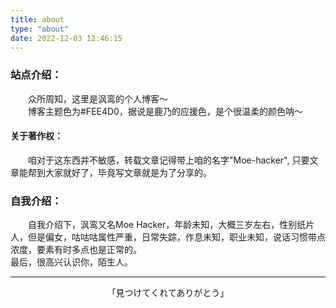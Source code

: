 ```yaml
---
title: about 
type: "about" 
date: 2022-12-03 12:46:15 
---
```

<style>
.sj{ text-indent:2em}
</style>
### 站点介绍：
<div class="sj">众所周知，这里是沨鸾的个人博客～</div>
<div class="sj">博客主题色为#FEE4D0，据说是鹿乃的应援色，是个很温柔的颜色呐～</div>

#### 关于著作权：
<div class="sj">咱对于这东西并不敏感，转载文章记得带上咱的名字"Moe-hacker", 只要文章能帮到大家就好了，毕竟写文章就是为了分享的。</div>

### 自我介绍：
<div class="sj">自我介绍下，沨鸾又名Moe Hacker，年龄未知，大概三岁左右，性别纸片人，但是偏女，咕咕咕属性严重，日常失踪，作息未知，职业未知，说话习惯带点浓度，要素有时多点也是正常的。</div>
最后，很高兴认识你，陌生人。

-----------

<p align="center">「見つけてくれてありがとう」</p>
